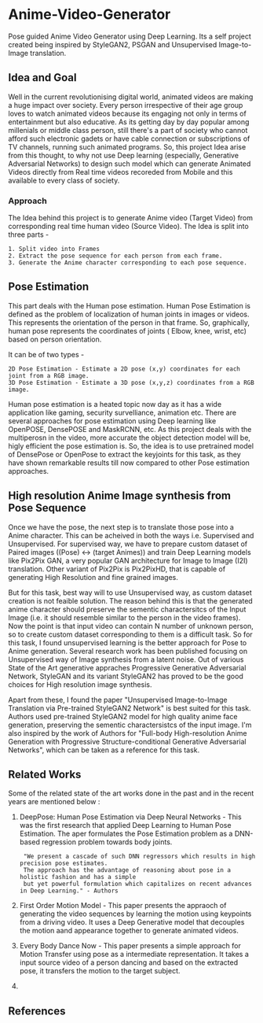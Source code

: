 # Anime-Video-Generator
Pose guided Anime Video Generator using Deep Learning. Its a self project created being inspired by StyleGAN2, PSGAN and Unsupervised Image-to-Image translation.

## Idea and Goal

Well in the current revolutionising digital world, animated videos are making a huge impact over society. Every person irrespective of their age group loves to watch animated videos because its engaging not only in terms of entertainment but also educative. As its getting day by day popular among millenials or middle class person, still there's a part of society who cannot afford such electronic gadets or have cable connection or subscriptions of TV channels, running such animated programs. So, this project Idea arise from this thought, to why not use Deep learning (especially, Generative Adversarial Networks) to design such model which can generate Animated Videos directly from Real time videos recoreded from Mobile and this available to every class of society. 

### Approach
The Idea behind this project is to generate Anime video (Target Video) from corresponding real time human video (Source Video). 
The Idea is split into three parts - 

    1. Split video into Frames
    2. Extract the pose sequence for each person from each frame.
    3. Generate the Anime character corresponding to each pose sequence.
 

## Pose Estimation

This part deals with the Human pose estimation. Human Pose Estimation is defined as the problem of localization of human joints in images or videos. This represents the orientation of the person in that frame. So, graphically, human pose represents the coordinates of joints ( Elbow, knee, wrist, etc) based on person orientation.

It can be of two types -

    2D Pose Estimation - Estimate a 2D pose (x,y) coordinates for each joint from a RGB image.
    3D Pose Estimation - Estimate a 3D pose (x,y,z) coordinates from a RGB image.

Human pose estimation is a heated topic now day as it has a wide application like gaming, security survelliance, animation etc. There are several approaches for pose estimation using Deep learning like OpenPOSE, DensePOSE and MaskRCNN, etc. As this project deals with the multiperosn in the video, more accurate the object detection model will be, higly efficient the pose estimation is. So, the idea is to use pretrained model of DensePose or OpenPose to extract the keyjoints for this task, as they have shown remarkable results till now compared to other Pose estimation approaches.       


## High resolution Anime Image synthesis from Pose Sequence

Once we have the pose, the next step is to translate those pose into a Anime character. This can be acheived in both the ways i.e. Supervised and Unsupervised. 
For supervised way, we have to prepare custom dataset of Paired images ((Pose) <-> (target Animes)) and train Deep Learning models like Pix2Pix GAN, a very popular GAN architecture for Image to Image (I2I) translation. Other variant of Pix2Pix is Pix2PixHD, that is capable of generating High Resolution and fine grained images. 

But for this task, best way will to use Unsupervised way, as custom dataset creation is not feaible solution. The reason behind this is that the generated anime character should preserve the sementic charactersitcs of the Input Image (i.e. it should resemble similar to the person in the video frames). Now the point is that input video can contain N number of unknown person, so to create custom dataset corresponding to them is a difficult task. So for this task, I found unsupervised learning is the better approach for Pose to Anime generation. Several research work has been published focusing on Unsupervised way of Image synthesis from a latent noise. Out of various State of the Art generative appraches Progressive Generative Adversarial Network, StyleGAN and its variant StyleGAN2 has proved to be the good choices for High resolution image synthesis. 

Apart from these, I found the paper "Unsupervised Image-to-Image Translation via Pre-trained StyleGAN2 Network" is best suited for this task. Authors used pre-trained StyleGAN2 model for high quality anime face generation, preserving the sementic charactersistcs of the input image. I'm also inspired by the work of Authors for "Full-body High-resolution Anime Generation with Progressive Structure-conditional Generative Adversarial Networks", which can be taken as a reference for this task. 


## Related Works

Some of the related state of the art works done in the past and in the recent years are mentioned below : 
1. DeepPose: Human Pose Estimation via Deep Neural Networks -  This was the first research that applied Deep Learning to Human Pose Estimation. The aper formulates the Pose Estimation problem as a DNN-based regression problem towards body  joints. 

        "We present a cascade of such DNN regressors which results in high precision pose estimates. 
        The approach has the advantage of reasoning about pose in a holistic fashion and has a simple 
        but yet powerful formulation which capitalizes on recent advances in Deep Learning." - Authors 
        
2. First Order Motion Model -  This paper presents the appraoch of generating the video sequences by learning the motion using keypoints from a driving video. It uses a Deep Generative model that decouples the motion aand appearance together to generate animated videos.  
3. Every Body Dance Now -  This paper presents a simple approach for Motion Transfer using pose as a intermediate representation. It takes a input source video of a person dancing and based on the extracted pose, it transfers the motion to the target subject.   
4. 


## References
